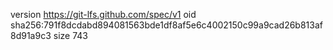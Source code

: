 version https://git-lfs.github.com/spec/v1
oid sha256:791f8dcdabd894081563bde1df8af5e6c4002150c99a9cad26b813af8d91a9c3
size 743
